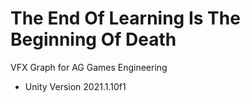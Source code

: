 # The End Of Learning Is The Beginning Of Death
VFX Graph for AG Games Engineering

- Unity  Version 2021.1.10f1
